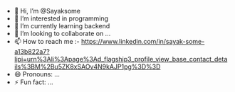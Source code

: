 - 👋 Hi, I’m @Sayaksome
- 👀 I’m interested in programming
- 🌱 I’m currently learning backend
- 💞️ I’m looking to collaborate on ...
- 📫 How to reach me :- https://www.linkedin.com/in/sayak-some-a13b822a7?lipi=urn%3Ali%3Apage%3Ad_flagship3_profile_view_base_contact_details%3BM%2Bu5ZK8xSAOv4N9kAJP1pg%3D%3D
- 😄 Pronouns: ...
- ⚡ Fun fact: ...

<!---
Sayaksome/Sayaksome is a ✨ special ✨ repository because its `README.md` (this file) appears on your GitHub profile.
You can click the Preview link to take a look at your changes.
--->
